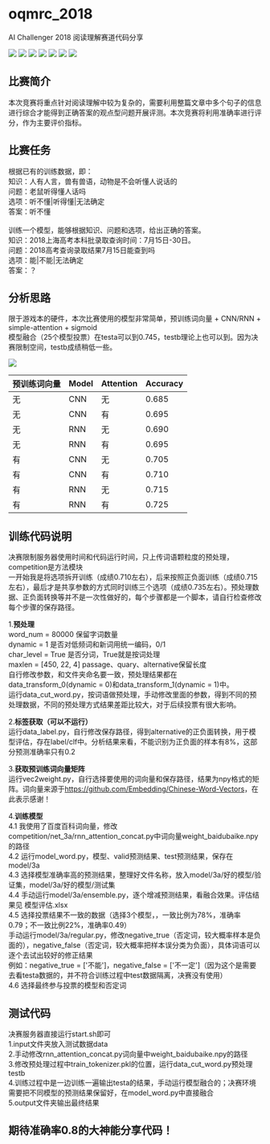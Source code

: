 # oqmrc_2018
AI Challenger 2018 阅读理解赛道代码分享

[![](https://img.shields.io/badge/Python-3.6-blue.svg)](https://www.python.org/)
[![](https://img.shields.io/badge/numpy-1.14.3-brightgreen.svg)](https://pypi.python.org/pypi/numpy/1.15.3)
[![](https://img.shields.io/badge/pandas-0.23.0-brightgreen.svg)](https://pypi.python.org/pypi/pandas/0.23.4)
[![](https://img.shields.io/badge/jieba-0.39-brightgreen.svg)](https://pypi.python.org/pypi/jieba/0.39)
[![](https://img.shields.io/badge/gensim-3.4.0-brightgreen.svg)](https://pypi.python.org/pypi/gensim/3.6.0)
[![](https://img.shields.io/badge/tensorflow-1.8.0-brightgreen.svg)](https://pypi.python.org/pypi/tensorflow-gpu/1.8.0)
[![](https://img.shields.io/badge/keras-2.2.0-brightgreen.svg)](https://pypi.python.org/pypi/keras/2.2.0)

## **比赛简介**
本次竞赛将重点针对阅读理解中较为复杂的，需要利用整篇文章中多个句子的信息进行综合才能得到正确答案的观点型问题开展评测。本次竞赛将利用准确率进行评分，作为主要评价指标。<br>

## 比赛任务
根据已有的训练数据，即：<br>
知识：人有人言，兽有兽语，动物是不会听懂人说话的<br>
问题：老鼠听得懂人话吗<br>
选项：听不懂|听得懂|无法确定<br>
答案：听不懂<br>
<br>
训练一个模型，能够根据知识、问题和选项，给出正确的答案。<br>
知识：2018上海高考本科批录取查询时间：7月15日-30日。<br>
问题：2018高考查询录取结果7月15日能查到吗<br>
选项：能|不能|无法确定<br>
答案：？<br>

## **分析思路**
限于游戏本的硬件，本次比赛使用的模型非常简单，预训练词向量 + CNN/RNN + simple-attention + sigmoid<br>
模型融合（25个模型投票）在testa可以到0.745，testb理论上也可以到。因为决赛限制空间，testb成绩稍低一些。<br>

![](https://github.com/renjunxiang/oqmrc_2018/blob/master/picture/net.png)<br>

预训练词向量 | Model | Attention | Accuracy
---------- | -------- | --------- | ---------
无 | CNN | 无 | 0.685
无 | CNN | 有 | 0.695
无 | RNN | 无 | 0.690
无 | RNN | 有 | 0.695
有 | CNN | 无 | 0.705
有 | CNN | 有 | 0.710
有 | RNN | 无 | 0.715
有 | RNN | 有 | 0.725


## **训练代码说明**
决赛限制服务器使用时间和代码运行时间，只上传词语颗粒度的预处理，competition是方法模块<br>
一开始我是将选项拆开训练（成绩0.710左右），后来按照正负面训练（成绩0.715左右），最后才是共享参数的方式同时训练三个选项（成绩0.735左右）。预处理数据、正负面转换等并不是一次性做好的，每个步骤都是一个脚本，请自行检查修改每个步骤的保存路径。

1.**预处理**<br>
word_num = 80000 保留字词数量<br>
dynamic = 1 是否对低频词和新词用统一编码，0/1<br>
char_level = True 是否分词，True就是按词处理<br>
maxlen = [450, 22, 4] passage、quary、alternative保留长度<br>
自行修改参数，和文件夹命名要一致，预处理结果都在data_transform_0(dynamic = 0)和data_transform_1(dynamic = 1)中。<br>
运行data_cut_word.py，按词语做预处理，手动修改里面的参数，得到不同的预处理数据，不同的预处理方式结果差距比较大，对于后续投票有很大影响。<br>

2.**标签获取（可以不运行）**<br>
运行data_label.py，自行修改保存路径，得到alternative的正负面转换，用于模型评估，存在label/clf中。分析结果来看，不能识别为正负面的样本有8%，这部分预测准确率只有0.2<br>

3.**获取预训练词向量矩阵**<br>
运行vec2weight.py，自行选择要使用的词向量和保存路径，结果为npy格式的矩阵。词向量来源于<https://github.com/Embedding/Chinese-Word-Vectors>，在此表示感谢！

4.**训练模型**<br>
4.1 我使用了百度百科词向量，修改competition/net_3a/rnn_attention_concat.py中词向量weight_baidubaike.npy的路径<br>
4.2 运行model_word.py，模型、valid预测结果、test预测结果，保存在model/3a<br>
4.3 选择模型准确率高的预测结果，整理好文件名称，放入model/3a/好的模型/验证集，model/3a/好的模型/测试集<br>
4.4 手动运行model/3a/ensemble.py，逐个增减预测结果，看融合效果。评估结果见 模型评估.xlsx<br>
4.5 选择投票结果不一致的数据（选择3个模型，，一致比例为78%，准确率0.79；不一致比例22%，准确率0.49）<br>
手动运行model/3a/regular.py，修改negative_true（否定词，较大概率样本是负面的），negative_false（否定词，较大概率把样本误分类为负面），具体词语可以逐个去试出较好的修正结果<br>
例如：negative_true = ['不能']，negative_false = ['不一定']（因为这个是需要去看testa数据的，并不符合训练过程中test数据隔离，决赛没有使用）<br>
4.6 选择最终参与投票的模型和否定词<br>

## **测试代码**
决赛服务器直接运行start.sh即可<br>
1.input文件夹放入测试数据data<br>
2.手动修改rnn_attention_concat.py词向量中weight_baidubaike.npy的路径<br>
3.修改预处理过程中train_tokenizer.pkl的位置，运行data_cut_word.py预处理testb<br>
4.训练过程中是一边训练一遍输出testa的结果，手动运行模型融合的；决赛环境需要把不同模型的预测结果保留好，在model_word.py中直接融合<br>
5.output文件夹输出最终结果<br>

## **期待准确率0.8的大神能分享代码！**


